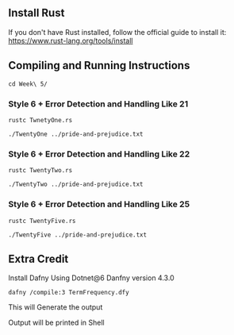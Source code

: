 ## Install Rust
If you don't have Rust installed, follow the official guide to install it:
https://www.rust-lang.org/tools/install


## Compiling and Running Instructions
```
cd Week\ 5/
```

### Style 6 + Error Detection and Handling Like 21
```
rustc TwnetyOne.rs
```
```
./TwentyOne ../pride-and-prejudice.txt
```

### Style 6 + Error Detection and Handling Like 22
```
rustc TwentyTwo.rs
```
```
./TwentyTwo ../pride-and-prejudice.txt
```


### Style 6 + Error Detection and Handling Like 25
```
rustc TwentyFive.rs
```
```
./TwentyFive ../pride-and-prejudice.txt
```


## Extra Credit
Install Dafny
Using Dotnet@6
Danfny version 4.3.0

```
dafny /compile:3 TermFrequency.dfy
```
This will Generate the output

Output will be printed in Shell